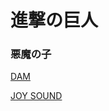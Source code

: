 # 進撃の巨人
### 悪魔の子

<a href="intent://navigation?naviGrpId=908004&view=songDetails&acfm=songdetail_navi_app#Intent;scheme=xgi-js-spnavi;package=jp.co.xing.spnavi;end"><span>DAM</span></a>

<a href="intent://reserve/?reqno=134314#Intent;scheme=denmoku;package=jp.co.dkkaraoke.denmokumini01;end"><span>JOY SOUND</span></a>
